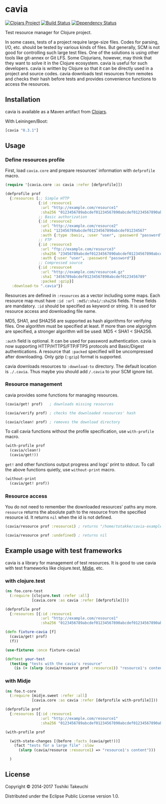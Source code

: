 # cavia

[![Clojars Project](https://img.shields.io/clojars/v/cavia.svg)](https://clojars.org/cavia)
[![Build Status](https://travis-ci.org/totakke/cavia.svg?branch=master)](https://travis-ci.org/totakke/cavia)
[![Dependency Status](https://www.versioneye.com/user/projects/54f98ad74f3108b7d2000231/badge.svg)](https://www.versioneye.com/user/projects/54f98ad74f3108b7d2000231)

Test resource manager for Clojure project.

In some cases, tests of a project require large-size files. Codes for parsing,
I/O, etc. should be tested by various kinds of files. But generally, SCM is not
good for controlling such large test files. One of the solutions is using other
tools like git-annex or Git LFS. Some Clojurians, however, may think that they
want to solve it in the Clojure ecosystem. cavia is useful for such developers.
cavia is written by Clojure so that it can be directly used in a project and
source codes. cavia downloads test resources from remotes and checks their hash
before tests and provides convenience functions to access the resources.

## Installation

cavia is available as a Maven artifact from [Clojars](http://clojars.org/cavia).

With Leiningen/Boot:

```clojure
[cavia "0.3.1"]
```

## Usage

### Define resources profile

First, load `cavia.core` and prepare resources' information with `defprofile` macro.

```Clojure
(require '[cavia.core :as cavia :refer [defprofile]])

(defprofile prof
  {:resources [;; Simple HTTP
               {:id :resource1
                :url "http://example.com/resource1"
                :sha256 "0123456789abcdef01234567890abcdef01234567890abcdef01234567890abc"}
               ;; Basic authorization
               {:id :resource2
                :url "http://example.com/resource2"
                :sha1 "123456789abcdef01234567890abcdef01234567"
                :auth {:type :basic, :user "user", :password "password"}}
               ;; FTP
               {:id :resource3
                :url "ftp://example.com/resource3"
                :sha256 "23456789abcdef01234567890abcdef01234567890abcdef01234567890abcde"
                :auth {:user "user", :password "password"}}
               ;; Compressed source
               {:id :resource4
                :url "http://example.com/resource4.gz"
                :sha1 "3456789abcdef01234567890abcdef0123456789"
                :packed :gzip}]
   :download-to ".cavia"})
```

Resources are defined in `:resources` as a vector including some maps. Each
resource map must have `:id :url :md5/:sha1/:sha256` fields. These fields are
mandatory. `:id` should be specified as keyword or string. It is used for
resource access and downloading file name.

MD5, SHA1, and SHA256 are supported as hash algorithms for verifying files. One
algorithm must be specified at least. If more than one algorighm are specified,
a stronger algorithm will be used: MD5 < SHA1 < SHA256.

`:auth` field is optional. It can be used for password authentication.
cavia is now supporting HTTP/HTTPS/FTP/FTPS protocols and Basic/Digest
authentications. A resource that `:packed` specified will be uncompressed after
downloading. Only gzip (`:gzip`) format is supported.

cavia downloads resources to `:download-to` directory. The default location is
`./.cavia`. Thus maybe you should add `/.cavia` to your SCM ignore list.

### Resource management

cavia provides some functions for managing resources.

```Clojure
(cavia/get! prof)   ; downloads missing resources

(cavia/verify prof) ; checks the downloaded resources' hash

(cavia/clean! prof) ; removes the download directory
```

To call cavia functions without the profile specification, use `with-profile`
macro.

```Clojure
(with-profile prof
  (cavia/clean!)
  (cavia/get!))
```

`get!` and other functions output progress and logs' print to stdout. To call
the above functions quietly, use `without-print` macro.

```Clojure
(without-print
  (cavia/get! prof))
```

### Resource access

You do not need to remember the downloaded resources' paths any more. `resource`
returns the absolute path to the resource from the specified resource id. It
returns `nil` when the id is not defined.

```Clojure
(cavia/resource prof :resource1) ; returns "/home/totakke/cavia-example/.cavia/resource1"

(cavia/resource prof :undefined) ; returns nil
```

## Example usage with test frameworks

cavia is a library for management of test resources. It is good to use cavia
with test frameworks like clojure.test,
[Midje](https://github.com/marick/Midje), etc.

### with clojure.test

```Clojure
(ns foo.core-test
  (:require [clojure.test :refer :all]
            [cavia.core :as cavia :refer [defprofile]]))

(defprofile prof
  {:resources [{:id :resource1
                :url "http://example.com/resource1"
                :sha256 "0123456789abcdef01234567890abcdef01234567890abcdef01234567890abc"}]})

(defn fixture-cavia [f]
  (cavia/get! prof)
  (f))

(use-fixtures :once fixture-cavia)

(deftest your-test
  (testing "tests with the cavia's resource"
    (is (= (slurp (cavia/resource prof :resource1)) "resource1's content")))
```

### with Midje

```Clojure
(ns foo.t-core
  (:require [midje.sweet :refer :all]
            [cavia.core :as cavia :refer [defprofile with-profile]]))

(defprofile prof
  {:resources [{:id :resource1
                :url "http://example.com/resource1"
                :sha256 "0123456789abcdef01234567890abcdef01234567890abcdef01234567890abc"}]})

(with-profile prof

  (with-state-changes [(before :facts (cavia/get!))]
    (fact "tests for a large file" :slow
      (slurp (cavia/resource :resource1) => "resource1's content")))

  )
```

## License

Copyright © 2014-2017 Toshiki Takeuchi

Distributed under the Eclipse Public License version 1.0.
